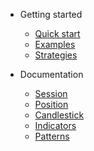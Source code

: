 * Getting started

  * [Quick start](quickstart.md)
  * [Examples](more-pages.md)
  * [Strategies](custom-navbar.md)

* Documentation
  * [Session](session.md)
  * [Position](position.md)
  * [Candlestick](candlestick.md)
  * [Indicators](indicators.md)
  * [Patterns](patterns.md)
